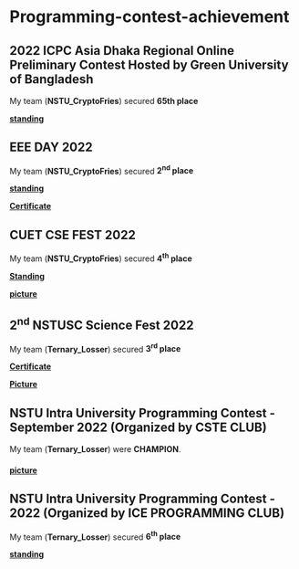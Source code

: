 # Programming-contest-achievement

## 2022 ICPC Asia Dhaka Regional Online Preliminary Contest Hosted by Green University of Bangladesh
My team (**NSTU_CryptoFries**) secured **65th place**

[**standing**](https://algo.codemarshal.org/contests/icpc-dhaka-22-preli/standings?fbclid=IwAR2wE4YMLbNszt97-6hMGJWFLnMtidVWniefDbbCRLvtoR8z-vURX7CR92c)


## EEE DAY 2022
My team (**NSTU_CryptoFries**) secured **2<sup>nd</sup> place**

[**standing**](https://github.com/A-R-Rony/Programming-contest-achievement/blob/main/eee%20day%20standing.jpg)

[**Certificate**](https://github.com/A-R-Rony/Programming-contest-achievement/blob/main/eee%20day%20certificate.jpg)


## CUET CSE FEST 2022 
My team (**NSTU_CryptoFries**) secured **4<sup>th</sup> place**

[**Standing**](https://toph.co/c/cuet-cse-fest-2022-inter-university-divisional/standings)

[**picture**](https://github.com/A-R-Rony/Programming-contest-achievement/blob/main/cuet%20cse%20fest%202022.jpg)
## 2<sup>nd</sup> NSTUSC Science Fest 2022
My team (**Ternary_Losser**) secured **3<sup>rd</sup> place** 

[**Certificate**](https://github.com/A-R-Rony/Programming-contest-achievement/blob/main/science%20fest%202022%20certificate.jpg)

[**Picture**](https://github.com/A-R-Rony/Programming-contest-achievement/blob/main/science%20fest%202022.jpg)

## NSTU Intra University Programming Contest - September 2022 (Organized by CSTE CLUB)
My team (**Ternary_Losser**) were **CHAMPION**.
#### [picture](https://github.com/A-R-Rony/Programming-contest-achievement/blob/main/image%201.jpg)

## NSTU Intra University Programming Contest - 2022 (Organized by ICE PROGRAMMING CLUB)
My team (**Ternary_Losser**) secured **6<sup>th</sup> place**

[**standing**](https://www.hackerrank.com/contests/nstu-intra-university-programming-contest-2022-icepc/leaderboard?fbclid=IwAR1Tpw0iKxcHlh3dlJRvWxXt49b521A6kkqZquoAluSE-N4CmxVhHrOFxGE)



